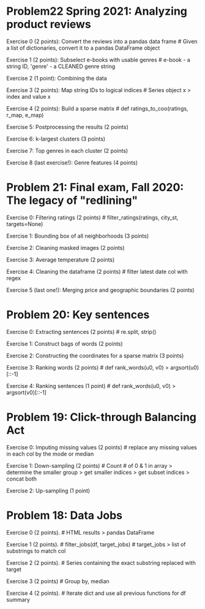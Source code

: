 # Problem22 Spring 2021: Analyzing product reviews

Exercise 0 (2 points): Convert the reviews into a pandas data frame # Given a list of dictionaries, convert it to a pandas DataFrame object

Exercise 1 (2 points): Subselect e-books with usable genres # e-book - a string ID, 'genre' - a CLEANED genre string

Exercise 2 (1 point): Combining the data

Exercise 3 (2 points): Map string IDs to logical indices # Series object x > index and value x

Exercise 4 (2 points): Build a sparse matrix # def ratings_to_coo(ratings, r_map, e_map)

Exercise 5: Postprocessing the results (2 points)

Exercise 6: k-largest clusters (3 points)

Exercise 7: Top genres in each cluster (2 points)

Exercise 8 (last exercise!): Genre features (4 points)

# Problem 21: Final exam, Fall 2020: The legacy of "redlining"

Exercise 0: Filtering ratings (2 points) # filter_ratings(ratings, city_st, targets=None)

Exercise 1: Bounding box of all neighborhoods (3 points)

Exercise 2: Cleaning masked images (2 points)

Exercise 3: Average temperature (2 points)

Exercise 4: Cleaning the dataframe (2 points) # filter latest date col with regex

Exercise 5 (last one!): Merging price and geographic boundaries (2 points)

# Problem 20: Key sentences 

Exercise 0: Extracting sentences (2 points) # re.split, strip()

Exercise 1: Construct bags of words (2 points) 

Exercise 2: Constructing the coordinates for a sparse matrix (3 points)

Exercise 3: Ranking words (2 points) # def rank_words(u0, v0) >  argsort(u0)[::-1]

Exercise 4: Ranking sentences (1 point) # def rank_words(u0, v0) >  argsort(v0)[::-1]

# Problem 19: Click-through Balancing Act 

Exercise 0: Imputing missing values (2 points) # replace any missing values in each col by the mode or median

Exercise 1: Down-sampling (2 points) # Count # of 0 & 1 in array > determine the smaller group > get smaller indices > get subset indices > concat both

Exercise 2: Up-sampling (1 point)

# Problem 18: Data Jobs

Exercise 0 (2 points). # HTML results > pandas DataFrame

Exercise 1 (2 points). # filter_jobs(df, target_jobs) # target_jobs > list of substrings to match col

Exercise 2 (2 points). # Series containing the exact substring replaced with target

Exercise 3 (2 points) # Group by, median

Exercise 4 (2 points). # Iterate dict and use all previous functions for df summary





